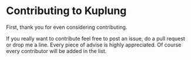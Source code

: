 # Contributing to Kuplung

First, thank you for even considering contributing.

If you really want to contribute feel free to post an issue, do a pull request or drop me a line. Every piece of advise is highly appreciated.
Of course every contributor will be added in the list.
